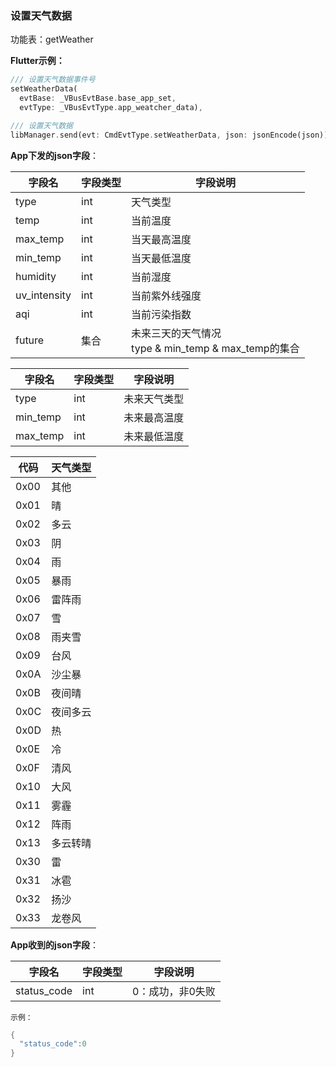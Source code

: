 ### 设置天气数据


功能表：getWeather

**Flutter示例：**

```dart
/// 设置天气数据事件号
setWeatherData(
  evtBase: _VBusEvtBase.base_app_set,
  evtType: _VBusEvtType.app_weatcher_data),

/// 设置天气数据
libManager.send(evt: CmdEvtType.setWeatherData, json: jsonEncode(json));
```



**App下发的json字段**：

| 字段名       | 字段类型 | 字段说明                                                 |
| ------------ | -------- | -------------------------------------------------------- |
| type         | int      | 天气类型                                                 |
| temp         | int      | 当前温度                                                 |
| max_temp     | int      | 当天最高温度                                             |
| min_temp     | int      | 当天最低温度                                             |
| humidity     | int      | 当前湿度                                                 |
| uv_intensity | int      | 当前紫外线强度                                           |
| aqi          | int      | 当前污染指数                                             |
| future       | 集合     | 未来三天的天气情况<br />type & min_temp & max_temp的集合 |

| 字段名   | 字段类型 | 字段说明     |
| -------- | -------- | ------------ |
| type     | int      | 未来天气类型 |
| min_temp | int      | 未来最高温度 |
| max_temp | int      | 未来最低温度 |

| 代码 | 天气类型 |
| ---- | -------- |
| 0x00 | 其他     |
| 0x01 | 晴       |
| 0x02 | 多云     |
| 0x03 | 阴       |
| 0x04 | 雨       |
| 0x05 | 暴雨     |
| 0x06 | 雷阵雨   |
| 0x07 | 雪       |
| 0x08 | 雨夹雪   |
| 0x09 | 台风     |
| 0x0A | 沙尘暴   |
| 0x0B | 夜间晴   |
| 0x0C | 夜间多云 |
| 0x0D | 热       |
| 0x0E | 冷       |
| 0x0F | 清风     |
| 0x10 | 大风     |
| 0x11 | 雾霾     |
| 0x12 | 阵雨     |
| 0x13 | 多云转晴 |
| 0x30 | 雷       |
| 0x31 | 冰雹     |
| 0x32 | 扬沙     |
| 0x33 | 龙卷风   |

**App收到的json字段**：

| 字段名      | 字段类型 | 字段说明         |
| ----------- | -------- | ---------------- |
| status_code | int      | 0：成功，非0失败 |

`示例：`

```c
{
  "status_code":0
}
```

